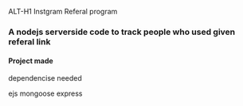 ALT-H1 Instgram Referal program

### A nodejs serverside code to track people who used given referal link

#### Project made 


dependencise needed 

ejs
mongoose 
express
